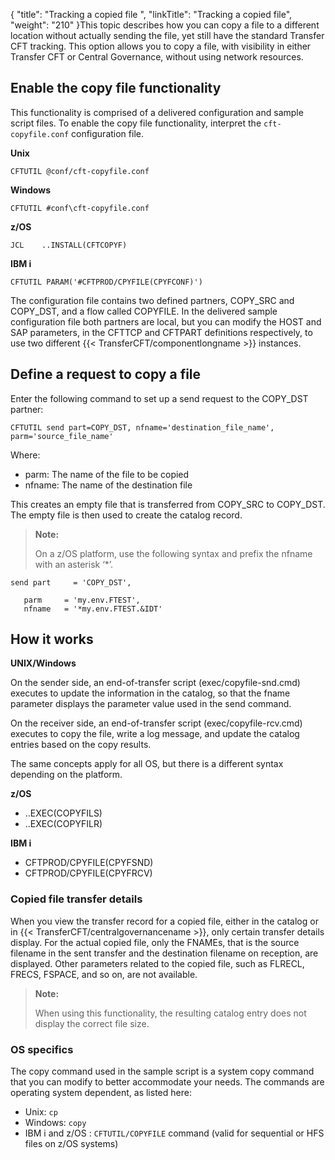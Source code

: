 {
    "title": "Tracking a copied file ",
    "linkTitle": "Tracking a copied file",
    "weight": "210"
}This topic describes how you can copy a file to a different location without actually sending the file, yet still have the standard Transfer CFT tracking. This option allows you to copy a file, with visibility in either Transfer CFT or Central Governance, without using network resources.

## Enable the copy file functionality

This functionality is comprised of a delivered configuration and sample script files. To enable the copy file functionality, interpret the `cft-copyfile.conf` configuration file.

**Unix**


    CFTUTIL @conf/cft-copyfile.conf

**Windows**


    CFTUTIL #conf\cft-copyfile.conf

**z/OS**


    JCL    ..INSTALL(CFTCOPYF) 

**IBM i**


    CFTUTIL PARAM('#CFTPROD/CPYFILE(CPYFCONF)')

The configuration file contains two defined partners, COPY\_SRC and COPY\_DST, and a flow called COPYFILE. In the delivered sample configuration file both partners are local, but you can modify the HOST and SAP parameters, in the CFTTCP and CFTPART definitions respectively, to use two different {{< TransferCFT/componentlongname  >}} instances.

## Define a request to copy a file

Enter the following command to set up a send request to the COPY\_DST partner:


    CFTUTIL send part=COPY_DST, nfname='destination_file_name', parm='source_file_name'

Where:

-   parm: The name of the file to be copied
-   nfname: The name of the destination file

This creates an empty file that is transferred from COPY\_SRC to COPY\_DST. The empty file is then used to create the catalog record.

> **Note:**
>
> On a z/OS platform, use the following syntax and prefix the nfname with an asterisk ‘\*’.



    send part     = 'COPY_DST',            
                    
       parm     = 'my.env.FTEST', 
       nfname   = '*my.env.FTEST.&IDT'
                    
                    

## How it works

**UNIX/Windows**

On the sender side, an end-of-transfer script (exec/copyfile-snd.cmd) executes to update the information in the catalog, so that the fname parameter displays the parameter value used in the send command.

On the receiver side, an end-of-transfer script (exec/copyfile-rcv.cmd) executes to copy the file, write a log message, and update the catalog entries based on the copy results.

The same concepts apply for all OS, but there is a different syntax depending on the platform.

**z/OS**

-   ..EXEC(COPYFILS)
-   ..EXEC(COPYFILR)

**IBM i**

-   CFTPROD/CPYFILE(CPYFSND)
-   CFTPROD/CPYFILE(CPYFRCV)

### Copied file transfer details

When you view the transfer record for a copied file, either in the catalog or in {{< TransferCFT/centralgovernancename  >}}, only certain transfer details display. For the actual copied file, only the FNAMEs, that is the source filename in the sent transfer and the destination filename on reception, are displayed. Other parameters related to the copied file, such as FLRECL, FRECS, FSPACE, and so on, are not available.

> **Note:**
>
> When using this functionality, the resulting catalog entry does not display the correct file size.

### OS specifics

The copy command used in the sample script is a system copy command that you can modify to better accommodate your needs. The commands are operating system dependent, as listed here:

-   Unix: `cp`
-   Windows: `copy `
-   IBM i and z/OS : `CFTUTIL/COPYFILE` command (valid for sequential or HFS files on z/OS systems)
